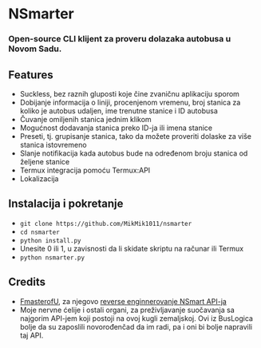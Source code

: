 # NSmarter

### Open-source CLI klijent za proveru dolazaka autobusa u Novom Sadu.

## Features

- Suckless, bez raznih gluposti koje čine zvaničnu aplikaciju sporom
- Dobijanje informacija o liniji, procenjenom vremenu, broj stanica za koliko je autobus udaljen, ime trenutne stanice i ID autobusa
- Čuvanje omiljenih stanica jednim klikom
- Mogućnost dodavanja stanica preko ID-ja ili imena stanice
- Preseti, tj. grupisanje stanica, tako da možete proveriti dolaske za više stanica istovremeno
- Slanje notifikacija kada autobus bude na određenom broju stanica od željene stanice
- Termux integracija pomoću Termux:API
- Lokalizacija


## Instalacija i pokretanje

- `git clone https://github.com/MikMik1011/nsmarter`
- `cd nsmarter`
- `python install.py`
- Unesite 0 ili 1, u zavisnosti da li skidate skriptu na računar ili Termux
- `python nsmarter.py`

## Credits
- <a href="https://github.com/FmasterofU">FmasterofU</a>, za njegovo <a href="https://github.com/FmasterofU/NSmart-RE"> reverse enginnerovanje NSmart API-ja </a> 
- Moje nervne ćelije i ostali organi, za preživljavanje suočavanja sa najgorim API-jem koji postoji na ovoj kugli zemaljskoj. Ovi iz BusLogica bolje da su zaposlili novorođenčad da im radi, pa i oni bi bolje napravili taj API.